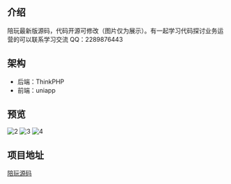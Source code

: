 
## 介绍
陪玩最新版源码，代码开源可修改（图片仅为展示）。有一起学习代码探讨业务运营的可以联系学习交流 QQ：2289876443

## 架构
- 后端：ThinkPHP
- 前端：uniapp

## 预览

![2](https://github.com/ubugA/peiwan/assets/145946698/926c5dd3-ab6d-4658-b8b6-56312b538062)
![3](https://github.com/ubugA/peiwan/assets/145946698/715a1b8c-bc24-48e0-92a0-49ed412c3376)
![4](https://github.com/ubugA/peiwan/assets/145946698/20b2927d-c337-441c-8af2-df3078a21fa2)



 
## 项目地址
[陪玩源码](https://github.com/ubugA/peiwan.git)
